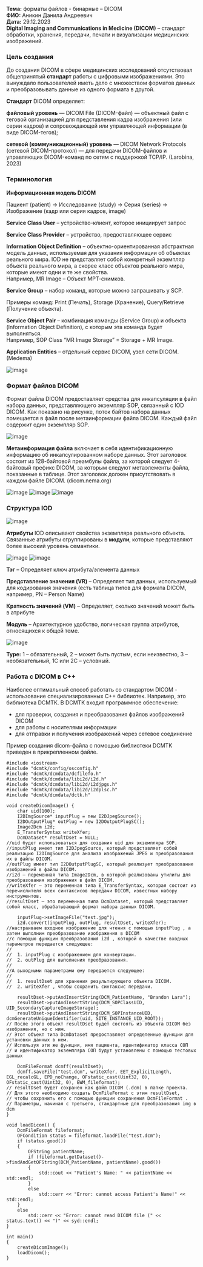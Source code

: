 **Тема:** форматы файлов - бинарные – DICOM  
**ФИО:** Аникин Данила Андреевич  
**Дата:** 29.12.2023  
**Digital Imaging and Communications in Medicine (DICOM)** – стандарт обработки, 
хранения, передачи, печати и визуализации медицинских изображений.

### Цель создания  
До создания DICOM в сфере медицинских исследований отсутствовал общепринятый **стандарт** работы с цифровыми изображениями. Это вынуждало пользователей иметь дело с множеством форматов данных и преобразовывать данные из одного формата в другой.  

**Стандарт** DICOM определяет:  

**файловый уровень** — DICOM File (DICOM-файл) — объектный файл с теговой организацией для представления кадра изображения (или серии кадров) и сопровождающей или управляющей информации (в виде DICOM-тегов);  

**сетевой (коммуникационный) уровень** — DICOM Network Protocols (сетевой DICOM-протокол) — для передачи DICOM-файлов и управляющих DICOM-команд по сетям с поддержкой TCP/IP. (Larobina, 2023)  


### Терминология

**Информационная модель DICOM**

Пациент (patient) → Исследование (study) → Серия (series) → Изображение (кадр 
или серия кадров, image)

**Service Class User** – устройство-клиент, которое инициирует запрос

**Service Class Provider** – устройство, предоставляющее сервис

**Information Object Definition** – объектно-ориентированная абстрактная модель данных, используемая для указания информации об объектах реального мира. IOD не представляет собой конкретный экземпляр объекта реального мира, а скорее класс объектов реального мира, которые имеют одни и те же свойства.  
Например, MR Image – Объект МРТ-снимков.

**Service Group** – набор команд, которые можно запрашивать у SCP.

Примеры команд: Print (Печать), Storage (Хранение), Query/Retrieve (Получение 
объекта). 

**Service Object Pair** – комбинация команды (Service Group) и объекта (Information Object Definition), с которым эта команда будет выполняться.  
Например, SOP Class “MR Image Storage” = Storage + MR Image.

**Application Entities** – отдельный сервис DICOM, узел сети DICOM. (Medema)

![image](https://github.com/Pandanila/misis2023f-22-01-anikin-d-a/assets/97802843/ecacd8d6-979c-4c48-8016-1536cd4ddea2)


### Формат файлов DICOM

Формат файла DICOM предоставляет средства для инкапсуляции в файл набора данных, представляющего экземпляр SOP, связанный с IOD DICOM. Как показано на рисунке, поток байтов набора данных помещается в файл после метаинформации файла DICOM. Каждый файл содержит один экземпляр SOP.

![image](https://github.com/Pandanila/misis2023f-22-01-anikin-d-a/assets/97802843/39aca6ea-d50e-4eb6-b28b-1f5a4d00017b)

**Метаинформация файла** включает в себя идентификационную информацию об инкапсулированном наборе данных. Этот заголовок состоит из 128-байтовой преамбулы файла, за которой следует 4-байтовый префикс DICOM, за которым следуют метаэлементы файла, показанные в таблице. Этот заголовок должен присутствовать в каждом файле DICOM. (dicom.nema.org)

![image](https://github.com/Pandanila/misis2023f-22-01-anikin-d-a/assets/97802843/3fba714a-a265-4010-92cd-44cabfff1197)
![image](https://github.com/Pandanila/misis2023f-22-01-anikin-d-a/assets/97802843/f0ce3d1e-11fe-4b64-84da-6c30855b4e31)
![image](https://github.com/Pandanila/misis2023f-22-01-anikin-d-a/assets/97802843/584124a2-166b-4872-9b77-7c5112b0a269)

### Структура IOD

![image](https://github.com/Pandanila/misis2023f-22-01-anikin-d-a/assets/97802843/cad154a9-12ea-4b7a-99c1-bc9de39ecf28)

**Атрибуты** IOD описывают свойства экземпляра реального объекта. Связанные атрибуты сгруппированы в **модули**, которые представляют более высокий уровень семантики.

![image](https://github.com/Pandanila/misis2023f-22-01-anikin-d-a/assets/97802843/79fb7ffd-b182-4b44-9da5-a2d17abd5671)
![image](https://github.com/Pandanila/misis2023f-22-01-anikin-d-a/assets/97802843/3cb3d00b-735f-4579-9085-09bbcddee461)

**Тэг** – Определяет ключ атрибута/элемента данных

**Представление значения (VR)** – Определяет тип данных, используемый для кодирования значения (есть таблица типов для формата DICOM, например, PN – Person Name)

**Кратность значений (VM)** – Определяет, сколько значений может быть в атрибуте

**Модуль** – Архитектурное удобство, логическая группа атрибутов, относящихся к общей теме.

![image](https://github.com/Pandanila/misis2023f-22-01-anikin-d-a/assets/97802843/0e4fdaed-e7d1-4dd5-8780-c7208ef4abd3)

**Type:** 1 – обязательный, 2 – может быть пустым, если неизвестно, 3 – необязательный, 1С или 2С – условный.

### Работа с DICOM в C++

Наиболее оптимальный способ работать со стандартом DICOM - использование специализированных C++ библиотек. Например, это библиотека DCMTK.
В DCMTK входит программное обеспечение:
*	для проверки, создания и преобразования файлов изображений DICOM
*	для работы с носителями информации
*	для отправки и получения изображений через сетевое соединение

Пример создания dicom-файла с помощью библиотеки DCMTK приведен в прикрепленном файле.

```
#include <iostream>
#include "dcmtk/config/osconfig.h"
#include "dcmtk/dcmdata/dcfilefo.h"
#include "dcmtk/dcmdata/libi2d/i2d.h"
#include "dcmtk/dcmdata/libi2d/i2djpgs.h"
#include "dcmtk/dcmdata/libi2d/i2dplsc.h"
#include "dcmtk/dcmdata/dctk.h"

void createDicomImage() {
    char uid[100];
    I2DImgSource* inputPlug = new I2DJpegSource();
    I2DOutputPlug* outPlug = new I2DOutputPlugSC();
    Image2Dcm i2d;
    E_TransferSyntax writeXfer;
    DcmDataset* resultDset = NULL;
//uid будет использоваться для создания uid для экземпляра SOP.
//inputPlug имеет тип I2DJpegSource, который представляет собой реализацию I2DImgSource для анализа изображений JPEG и преобразования их в файлы DICOM.
//outPlug имеет тип I2DOutputPlugSC, который реализует преобразование изображений в файлы DICOM.
//i2d — переменная типа Image2Dcm, в которой реализованы утилиты для преобразования изображения в файл DICOM.
//writeXfer — это переменная типа E_TransferSyntax, которая состоит из перечислителя всех синтаксисов передачи DICOM, известных набору инструментов.
//resultDset — это переменная типа DcmDataset, который представляет собой класс, обрабатывающий формат набора данных DICOM.

    inputPlug->setImageFile("test.jpg");
    i2d.convert(inputPlug, outPlug, resultDset, writeXfer);
//настраиваем входное изображение для чтения с помощью inputPlug , а затем выполним преобразование изображения в DICOM
//с помощью функции преобразования i2d , которой в качестве входных параметров передается следующее:
//
//  1. inputPlug с изображением для конвертации.
//  2. outPlug для выполнения преобразования.
//
//А выходными параметрами ему передается следующее:
//
//  1. resultDset для хранения результирующего объекта DICOM.
//  2. writeXfer , чтобы сохранить синтаксис передачи.

    resultDset->putAndInsertString(DCM_PatientName, "Brandon Lara");
    resultDset->putAndInsertString(DCM_SOPClassUID, UID_SecondaryCaptureImageStorage);
    resultDset->putAndInsertString(DCM_SOPInstanceUID, dcmGenerateUniqueIdentifier(uid, SITE_INSTANCE_UID_ROOT));
// После этого объект resultDset будет состоять из объекта DICOM без изображения, но с ним.
// Этот объект типа DcmDataset предоставляет определенные функции для установки данных в нем.
// Используя эти же функции, имя пациента, идентификатор класса СОП
// и идентификатор экземпляра СОП будут установлены с помощью тестовых данных

    DcmFileFormat dcmff(resultDset);
    dcmff.saveFile("test.dcm", writeXfer, EET_ExplicitLength, EGL_recalcGL, EPD_noChange, OFstatic_cast(Uint32, 0), OFstatic_cast(Uint32, 0), EWM_fileformat);
// resultDset будет сохранен как файл DICOM (.dcm) в папке проекта.
// Для этого необходимо создать DcmFileFormat с этим resultDset,
// чтобы сохранить его с помощью функции сохранения DcmFileFormat .
// Параметры, начиная с третьего, стандартные для преобразования img в dcm
}

void loadDicom() {
    DcmFileFormat fileformat;
    OFCondition status = fileformat.loadFile("test.dcm");
    if (status.good())
    {
        OFString patientName;
        if (fileformat.getDataset()->findAndGetOFString(DCM_PatientName, patientName).good())
        {
            std::cout << "Patient's Name: " << patientName << std::endl;
        }
        else
            std::cerr << "Error: cannot access Patient's Name!" << std::endl;
    }
    else
        std::cerr << "Error: cannot read DICOM file (" << status.text() << ")" << syd::endl;
}

int main()
{
    createDicomImage();
    loadDicom();
}
```
